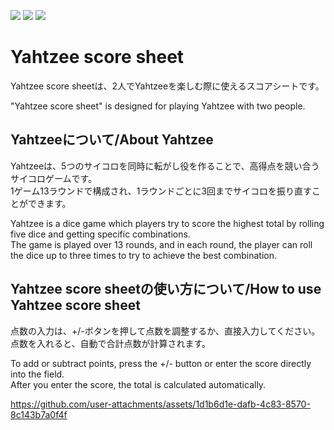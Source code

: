 <img src="https://img.shields.io/badge/Javascript-276DC3.svg?logo=javascript&style=flat"> <img src="https://img.shields.io/badge/-HTML5-333.svg?logo=html5&style=flat"> <img src="https://img.shields.io/badge/-CSS3-1572B6.svg?logo=css3&style=flat">

# Yahtzee score sheet
Yahtzee score sheetは、2人でYahtzeeを楽しむ際に使えるスコアシートです。

"Yahtzee score sheet" is designed for playing Yahtzee with two people.  


## Yahtzeeについて/About Yahtzee
Yahtzeeは、5つのサイコロを同時に転がし役を作ることで、高得点を競い合うサイコロゲームです。  
1ゲーム13ラウンドで構成され、1ラウンドごとに3回までサイコロを振り直すことができます。  

Yahtzee is a dice game which players try to score the highest total by rolling five dice and getting specific combinations.  
The game is played over 13 rounds, and in each round, the player can roll the dice up to three times to try to achieve the best combination.  


## Yahtzee score sheetの使い方について/How to use Yahtzee score sheet
点数の入力は、+/-ボタンを押して点数を調整するか、直接入力してください。  
点数を入れると、自動で合計点数が計算されます。

To add or subtract points, press the +/- button or enter the score directly into the field.  
After you enter the score, the total is calculated automatically.  


https://github.com/user-attachments/assets/1d1b6d1e-dafb-4c83-8570-8c143b7a0f4f
